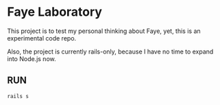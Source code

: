# Faye Laboratory

This project is to test my personal thinking about Faye, yet, this is an experimental code repo.

Also, the project is currently rails-only, because I have no time to expand into Node.js now.

## RUN

```
rails s
```
